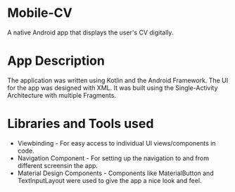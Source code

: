 # Mobile-CV

A native Android app that displays the user's CV digitally.

# App Description 

 The application was written using Kotlin and the Android Framework. The UI for the app was designed with XML. It was built using the Single-Activity Architecture with multiple Fragments.
 
 # Libraries and Tools used
 
 * Viewbinding - For easy access to individual UI views/components in code.
 * Navigation Component - For setting up the navigation to and from different screensin the app.
 * Material Design Components - Components like MaterialButton and TextInputLayout were used to give the app a nice look and feel.
 
 
 
